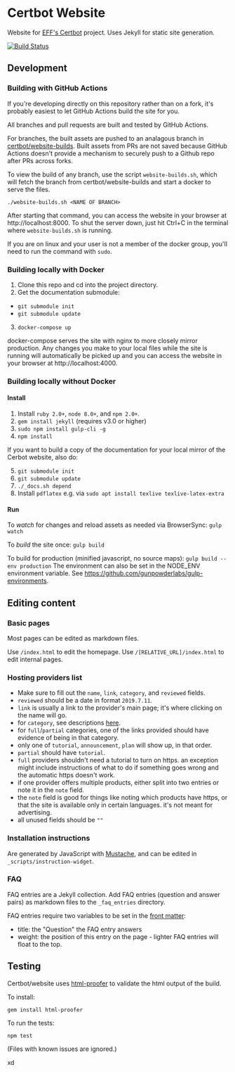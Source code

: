 # Certbot Website

Website for [EFF's Certbot](https://certbot.eff.org/) project. Uses Jekyll for static site generation.

[![Build Status](https://github.com/certbot/website/actions/workflows/ci.yml/badge.svg)](https://github.com/certbot/website/actions/workflows/ci.yml)

## Development

### Building with GitHub Actions

If you're developing directly on this repository rather than on a fork, it's probably easiest to let GitHub Actions build the site for you.

All branches and pull requests are built and tested by GitHub Actions.

For branches, the built assets are pushed to an analagous branch in [certbot/website-builds](https://github.com/certbot/website-builds). Built assets from PRs are not saved because GitHub Actions doesn't provide a mechanism to securely push to a Github repo after PRs across forks.

To view the build of any branch, use the script `website-builds.sh`, which will fetch the branch from certbot/website-builds and start a docker to serve the files.

```
./website-builds.sh <NAME OF BRANCH>
```

After starting that command, you can access the website in your browser at http://localhost:8000. To shut the server down, just hit Ctrl+C in the terminal where `website-builds.sh` is running.

If you are on linux and your user is not a member of the docker group, you'll need to run the command with `sudo`.

### Building locally with Docker

1. Clone this repo and cd into the project directory.
2. Get the documentation submodule:
  * `git submodule init`
  * `git submodule update`
3. `docker-compose up`

docker-compose serves the site with nginx to more closely mirror production. Any changes you make to your local files while the site is running will automatically be picked up and you can access the website in your browser at http://localhost:4000.


### Building locally without Docker

#### Install
1. Install `ruby 2.0+`, `node 8.0+`, and `npm 2.0+`.
2. `gem install jekyll` (requires v3.0 or higher)
3. `sudo npm install gulp-cli -g`
4. `npm install`

If you want to build a copy of the documentation for your local mirror of the
Cerbot website, also do:

5. `git submodule init`
6. `git submodule update`
7. `./_docs.sh depend`
8. Install `pdflatex` e.g. via `sudo apt install texlive texlive-latex-extra`

#### Run
To *watch* for changes and reload assets as needed via BrowserSync:
`gulp watch`

To *build* the site once:
`gulp build`

To build for production (minified javascript, no source maps):
`gulp build --env production`
The environment can also be set in the NODE_ENV environment variable. See https://github.com/gunpowderlabs/gulp-environments.

## Editing content

### Basic pages
Most pages can be edited as markdown files.

Use `/index.html` to edit the homepage.
Use `/[RELATIVE_URL]/index.html` to edit internal pages.

### Hosting providers list

- Make sure to fill out the `name`, `link`, `category`, and `reviewed` fields.
- `reviewed` should be a date in format `2019.7.11`.
- `link` is usually a link to the provider's main page; it's where clicking on the name will go.
- for `category`, see descriptions [here](https://certbot.eff.org/hosting_providers/).
- for `full`/`partial` categories, one of the links provided should have evidence of being in that category.
 - only one of `tutorial`, `announcement`, `plan` will show up, in that order.
  - `partial` should have `tutorial`.
  - `full` providers shouldn't need a tutorial to turn on https. an exception might include instructions of what to do if something goes wrong and the automatic https doesn't work.
- if one provider offers multiple products, either split into two entries or note it in the `note` field.
- the `note` field is good for things like noting which products have https, or that the site is available only in certain languages. it's not meant for advertising.
- all unused fields should be `""`

### Installation instructions

Are generated by JavaScript with
[Mustache](https://mustache.github.io/mustache.5.html), and can be edited in
`_scripts/instruction-widget`.

### FAQ
FAQ entries are a Jekyll collection. Add FAQ entries (question and answer pairs) as markdown files to the `_faq_entries` directory.

FAQ entries require two variables to be set in the [front matter](https://jekyllrb.com/docs/frontmatter/):

* title: the "Question" the FAQ entry answers
* weight: the position of this entry on the page - lighter FAQ entries will float to the top.

## Testing
Certbot/website uses [html-proofer](https://github.com/gjtorikian/html-proofer) to validate the html output of the build.

To install:
```
gem install html-proofer
```

To run the tests:
```
npm test
```
(Files with known issues are ignored.)

xd
